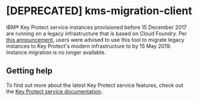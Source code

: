 
# [DEPRECATED] kms-migration-client

IBM® Key Protect service instances provisioned before 15 December 2017 are running on a legacy infrastructure that is based on Cloud Foundry. Per [this announcement](https://cloud.ibm.com/docs/key-protect?topic=key-protect-key-protect-relnotes#key-protect-feb1319), users were advised to use this tool to migrate legacy instances to Key Protect's modern infrastructure to by 15 May 2019. Instance migration is no longer available.

## Getting help

To find out more about the latest Key Protect service features, check out the [Key Protect service documentation](https://cloud.ibm.com/docs/services/key-protect/index.html).
